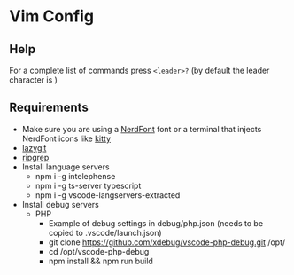 # Vim Config

## Help

For a complete list of commands press `<leader>?` (by default the leader character is <space>)

## Requirements

- Make sure you are using a [NerdFont](https://www.nerdfonts.com/) font or a terminal that injects NerdFont icons like
  [kitty](https://sw.kovidgoyal.net/kitty/)
- [lazygit](https://github.com/jesseduffield/lazygit)
- [ripgrep](https://github.com/BurntSushi/ripgrep)
- Install language servers
    - npm i -g intelephense
    - npm i -g ts-server typescript
    - npm i -g vscode-langservers-extracted
- Install debug servers
    - PHP
        - Example of debug settings in debug/php.json (needs to be copied to
          .vscode/launch.json)
        - git clone https://github.com/xdebug/vscode-php-debug.git /opt/
        - cd /opt/vscode-php-debug
        - npm install && npm run build
